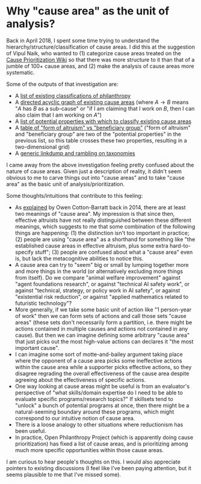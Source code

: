 # Why "cause area" as the unit of analysis?

Back in April 2018, I spent some time trying to understand the hierarchy/structure/classification of cause areas. I did this at the suggestion of Vipul Naik, who wanted to (1) categorize cause areas treated on the [Cause Prioritization Wiki](https://causeprioritization.org/) so that there was more structure to it than that of a jumble of 100+ cause areas, and (2) make the analysis of cause areas more systematic.

Some of the outputs of that investigation are:

- A [list of existing classifications of philanthropy](https://causeprioritization.org/List_of_classifications_of_philanthropy)
- A [directed acyclic graph of existing cause areas](https://causeprioritization.org/dagitty-model.svg) (where $A \to B$ means "$A$ has $B$ as a sub-cause" or "if I am claiming that I work on $B$, then I can also claim that I am working on $A$")
- A [list of potential properties with which to classify existing cause areas](https://causeprioritization.org/Cause_area_classification)
- A [table of "form of altruism" vs "beneficiary group"](https://docs.google.com/document/d/1l22FA-QVcER1mANhs2id_fp5Sc-RlQc4etHizMoEtDw/edit) ("form of altruism" and "beneficiary group" are two of the "potential properties" in the previous list, so this table crosses these two properties, resulting in a two-dimensional grid)
- A [generic linkdump and rambling on taxonomies](https://issarice.com/taxonomies)

I came away from the above investigation feeling pretty confused about the nature of cause areas. Given just a description of reality, it didn't seem obvious to me to carve things out into "cause areas" and to take "cause area" as the basic unit of analysis/prioritization.

Some thoughts/intuitions that contribute to this feeling:

- As [explained](http://www.fhi.ox.ac.uk/on-causes/) by Owen Cotton-Barratt back in 2014, there are at least two meanings of "cause area". My impression is that since then, effective altruists have not really distinguished between these different meanings, which suggests to me that some combination of the following things are happening: (1) the distinction isn't too important in practice; (2) people are using "cause area" as a shorthand for something like "the established cause areas in effective altruism, plus some extra hard-to-specify stuff"; (3) people are confused about what a "cause area" even is, but lack the metacognitive abilities to notice this.
- A cause area can try to "seem" big or small by lumping together more and more things in the world (or alternatively excluding more things from itself). Do we compare "animal welfare improvement" against "agent foundations research", or against "technical AI safety work", or against "technical, strategy, or policy work in AI safety", or against "existential risk reduction", or against "applied mathematics related to futuristic technology"?
- More generally, if we take some basic unit of action like "1 person-year of work" then we can form sets of actions and call those sets "cause areas" (these sets don't necessarily form a partition, i.e. there might be actions contained in multiple causes and actions not contained in any cause). But then we can imagine defining some arbitrary "cause area" that just picks out the most high-value actions can declares it "the most important cause".
- I can imagine some sort of motte-and-bailey argument taking place where the opponent of a cause area picks some ineffective actions within the cause area while a supporter picks effective actions, so they disagree regrading the overall effectiveness of the cause area despite agreeing about the effectiveness of specific actions.
- One way looking at cause areas might be useful is from an evaluator's perspective of "what skills/domain expertise do I need to be able to evaluate specific programs/research topics?" If skillsets tend to "unlock" a bunch of potential programs at once, then there might be a natural-seeming boundary around these programs, which might correspond to our intuitive notion of cause area.
- There is a loose analogy to other situations where reductionism has been useful.
- In practice, Open Philanthropy Project (which is apparently doing cause prioritization) has fixed a list of cause areas, and is prioritizing among much more specific opportunities within those cause areas.

I am curious to hear people's thoughts on this. I would also appreciate pointers to existing discussions (I feel like I've been paying attention, but it seems plausible to me that I've missed some).
